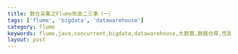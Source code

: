 ```yaml
---
title: 数仓采集之Flume改造二三事（一）
tags: ['flume', 'bigdata', 'datawarehouse']
category: flume
keywords: flume,java,concurrent,bigdata,datawarehouse,大数据,数据仓库,性能优化
layout: post
---
```


